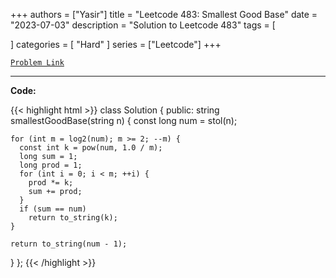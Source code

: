 
+++
authors = ["Yasir"]
title = "Leetcode 483: Smallest Good Base"
date = "2023-07-03"
description = "Solution to Leetcode 483"
tags = [
    
]
categories = [
    "Hard"
]
series = ["Leetcode"]
+++



[`Problem Link`](https://leetcode.com/problems/smallest-good-base/description/)

---

**Code:**

{{< highlight html >}}
class Solution {
 public:
  string smallestGoodBase(string n) {
    const long num = stol(n);

    for (int m = log2(num); m >= 2; --m) {
      const int k = pow(num, 1.0 / m);
      long sum = 1;
      long prod = 1;
      for (int i = 0; i < m; ++i) {
        prod *= k;
        sum += prod;
      }
      if (sum == num)
        return to_string(k);
    }

    return to_string(num - 1);
  }
};
{{< /highlight >}}


